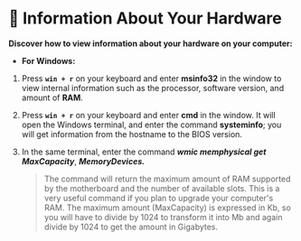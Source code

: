 # 🔎 Information About Your Hardware

**Discover how to view information about your hardware on your computer:**

- **For Windows:**

1. Press **`win + r`** on your keyboard and enter **msinfo32** in the window to view internal information such as the processor, software version, and amount of **RAM**.

2. Press **`win + r`** on your keyboard and enter **cmd** in the window. It will open the Windows terminal, and enter the command **systeminfo**; you will get information from the hostname to the BIOS version.

3. In the same terminal, enter the command ***wmic memphysical get MaxCapacity***, ***MemoryDevices.***

    > The command will return the maximum amount of RAM supported by the motherboard and the number of available slots. This is a very useful command if you plan to upgrade your computer's RAM. The maximum amount (MaxCapacity) is expressed in Kb, so you will have to divide by 1024 to transform it into Mb and again divide by 1024 to get the amount in Gigabytes.
